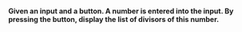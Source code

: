#### Given an input and a button. A number is entered into the input. By pressing the button, display the list of divisors of this number.